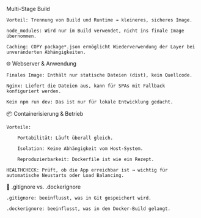Multi-Stage Build

    Vorteil: Trennung von Build und Runtime → kleineres, sicheres Image.

    node_modules: Wird nur im Build verwendet, nicht ins finale Image übernommen.

    Caching: COPY package*.json ermöglicht Wiederverwendung der Layer bei unveränderten Abhängigkeiten.

🌐 Webserver & Anwendung

    Finales Image: Enthält nur statische Dateien (dist), kein Quellcode.

    Nginx: Liefert die Dateien aus, kann für SPAs mit Fallback konfiguriert werden.

    Kein npm run dev: Das ist nur für lokale Entwicklung gedacht.

📦 Containerisierung & Betrieb

    Vorteile:

        Portabilität: Läuft überall gleich.

        Isolation: Keine Abhängigkeit vom Host-System.

        Reproduzierbarkeit: Dockerfile ist wie ein Rezept.

    HEALTHCHECK: Prüft, ob die App erreichbar ist → wichtig für automatische Neustarts oder Load Balancing.

📁 .gitignore vs. .dockerignore

    .gitignore: beeinflusst, was in Git gespeichert wird.

    .dockerignore: beeinflusst, was in den Docker-Build gelangt.
